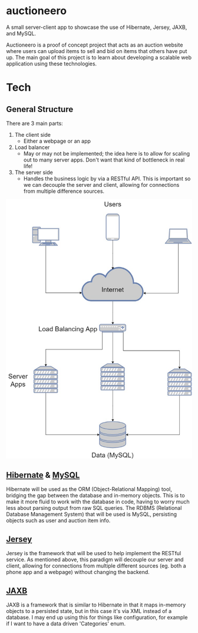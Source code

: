# auctioneero
A small server-client app to showcase the use of Hibernate, Jersey, JAXB, and MySQL. 

Auctioneero is a proof of concept project that acts as an auction website where users can upload items to sell and bid on items that others have put up. The main goal of this project is to learn about developing a scalable web application using these technologies. 

# Tech 
## General Structure
There are 3 main parts:
1. The client side
    * Either a webpage or an app
2. Load balancer
    * May or may not be implemented; the idea here is to allow for scaling out to many server apps. Don't want that kind of bottleneck in real life!
3. The server side
    * Handles the business logic by via a RESTful API. This is important so we can decouple the server and client, allowing for connections from multiple difference sources.

![App Structure](misc/AppStructure.jpg?raw=true)

## [Hibernate](http://hibernate.org/) & [MySQL](https://www.mysql.com/)
Hibernate will be used as the ORM (Object-Relational Mapping) tool, bridging the gap between the database and in-memory objects. This is to make it more fluid to work with the database in code, having to worry much less about parsing output from raw SQL queries. The RDBMS (Relational Database Management System) that will be used is MySQL, persisting objects such as user and auction item info.

## [Jersey](https://jersey.github.io/)
Jersey is the framework that will be used to help implement the RESTful service. As mentioned above, this paradigm will decouple our server and client, allowing for connections from multiple different sources (eg. both a phone app and a webpage) without changing the backend.

## [JAXB](https://docs.oracle.com/javase/tutorial/jaxb/intro/index.html)
JAXB is a framework that is similar to Hibernate in that it maps in-memory objects to a persisted state, but in this case it's via XML instead of a database. I may end up using this for things like configuration, for example if I want to have a data driven 'Categories' enum.

